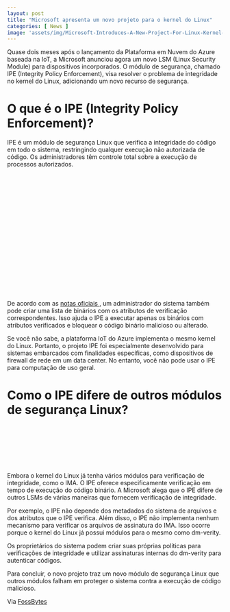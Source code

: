 ```yaml
---
layout: post
title: "Microsoft apresenta um novo projeto para o kernel do Linux"
categories: [ News ]
image: 'assets/img/Microsoft-Introduces-A-New-Project-For-Linux-Kernel-640x367.png'
---
```


Quase dois meses após o lançamento da Plataforma em Nuvem do Azure baseada na IoT, a Microsoft anunciou agora um novo LSM (Linux Security Module) para dispositivos incorporados. O módulo de segurança, chamado IPE (Integrity Policy Enforcement), visa resolver o problema de integridade no kernel do Linux, adicionando um novo recurso de segurança.

# O que é o IPE (Integrity Policy Enforcement)?

IPE é um módulo de segurança Linux que verifica a integridade do código em todo o sistema, restringindo qualquer execução não autorizada de código. Os administradores têm controle total sobre a execução de processos autorizados.

<!-- QUADRADO -->
<script async src="//pagead2.googlesyndication.com/pagead/js/adsbygoogle.js"></script>
<ins class="adsbygoogle"
style="display:inline-block;width:336px;height:280px"
data-ad-client="ca-pub-2838251107855362"
data-ad-slot="5351066970"></ins>
<script>
(adsbygoogle = window.adsbygoogle || []).push({});
</script>

De acordo com as [ notas oficiais ](https://microsoft.github.io/ipe/), um administrador do sistema também pode criar uma lista de binários com os atributos de verificação correspondentes. Isso ajuda o IPE a executar apenas os binários com atributos verificados e bloquear o código binário malicioso ou alterado.

Se você não sabe, a plataforma IoT do Azure implementa o mesmo kernel do Linux. Portanto, o projeto IPE foi especialmente desenvolvido para sistemas embarcados com finalidades específicas, como dispositivos de firewall de rede em um data center. No entanto, você não pode usar o IPE para computação de uso geral.

# Como o IPE difere de outros módulos de segurança Linux?

<!-- MINI ANÚNCIO -->
<script async src="//pagead2.googlesyndication.com/pagead/js/adsbygoogle.js"></script>
<!-- Games Root -->
<ins class="adsbygoogle"
style="display:inline-block;width:730px;height:95px"
data-ad-client="ca-pub-2838251107855362"
data-ad-slot="5351066970"></ins>
<script>
(adsbygoogle = window.adsbygoogle || []).push({});
</script>

Embora o kernel do Linux já tenha vários módulos para verificação de integridade, como o IMA. O IPE oferece especificamente verificação em tempo de execução do código binário. A Microsoft alega que o IPE difere de outros LSMs de várias maneiras que fornecem verificação de integridade.

Por exemplo, o IPE não depende dos metadados do sistema de arquivos e dos atributos que o IPE verifica. Além disso, o IPE não implementa nenhum mecanismo para verificar os arquivos de assinatura do IMA. Isso ocorre porque o kernel do Linux já possui módulos para o mesmo como dm-verity.

Os proprietários do sistema podem criar suas próprias políticas para verificações de integridade e utilizar assinaturas internas do dm-verity para autenticar códigos.


<!-- RETANGULO LARGO 2 -->
<script async src="//pagead2.googlesyndication.com/pagead/js/adsbygoogle.js"></script>
<ins class="adsbygoogle"
style="display:block; text-align:center;"
data-ad-layout="in-article"
data-ad-format="fluid"
data-ad-client="ca-pub-2838251107855362"
data-ad-slot="8549252987"></ins>
<script>
(adsbygoogle = window.adsbygoogle || []).push({});
</script>

Para concluir, o novo projeto traz um novo módulo de segurança Linux que outros módulos falham em proteger o sistema contra a execução de código malicioso.


Via [FossBytes](https://fossbytes.com/microsoft-linux-kernel-security-module-ipe/)

